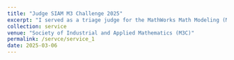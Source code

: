```yaml
---
title: "Judge SIAM M3 Challenge 2025"
excerpt: "I served as a triage judge for the MathWorks Math Modeling (M3) Challenge, organized by SIAM. Graded and provided feedback to challenge teams of over 20 teams of high school students in the United States and sixth form students in England and Wales." 
collection: service
venue: "Society of Industrial and Applied Mathematics (M3C)"
permalink: /servce/service_1
date: 2025-03-06
---
```



